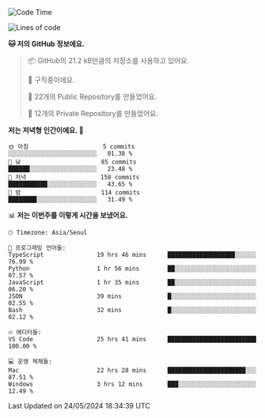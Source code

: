   <!--START_SECTION:waka-->
![Code Time](http://img.shields.io/badge/Code%20Time-603%20hrs%2031%20mins-blue)

![Lines of code](https://img.shields.io/badge/%EC%A0%80%EB%8A%94%20%EC%97%AC%ED%83%9C%EA%B9%8C%EC%A7%80%20-307.4%20thousand%20%EC%A4%84%EC%9D%98%20%EC%BD%94%EB%93%9C%EB%A5%BC%20%EC%9E%91%EC%84%B1%ED%96%88%EC%96%B4%EC%9A%94.-blue)

**🐱 저의 GitHub 정보에요.** 

> 📦 GitHub의 21.2 kB만큼의 저장소를 사용하고 있어요. 
 > 
> 💼 구직중이에요.
 > 
> 📜 22개의 Public Repository를 만들었어요. 
 > 
> 🔑 12개의 Private Repository를 만들었어요. 
 > 
**저는 저녁형 인간이에요. 🦉** 

```text
🌞 아침                     5 commits           ░░░░░░░░░░░░░░░░░░░░░░░░░   01.38 % 
🌆 낮　                     85 commits          ██████░░░░░░░░░░░░░░░░░░░   23.48 % 
🌃 저녁                     158 commits         ███████████░░░░░░░░░░░░░░   43.65 % 
🌙 밤　                     114 commits         ████████░░░░░░░░░░░░░░░░░   31.49 % 
```


📊 **저는 이번주를 이렇게 시간을 보냈어요.** 

```text
🕑︎ Timezone: Asia/Seoul

💬 프로그래밍 언어들: 
TypeScript               19 hrs 46 mins      ███████████████████░░░░░░   76.99 % 
Python                   1 hr 56 mins        ██░░░░░░░░░░░░░░░░░░░░░░░   07.57 % 
JavaScript               1 hr 35 mins        ██░░░░░░░░░░░░░░░░░░░░░░░   06.20 % 
JSON                     39 mins             █░░░░░░░░░░░░░░░░░░░░░░░░   02.55 % 
Bash                     32 mins             █░░░░░░░░░░░░░░░░░░░░░░░░   02.12 % 

🔥 에디터들: 
VS Code                  25 hrs 41 mins      █████████████████████████   100.00 % 

💻 운영 체제들: 
Mac                      22 hrs 28 mins      ██████████████████████░░░   87.51 % 
Windows                  3 hrs 12 mins       ███░░░░░░░░░░░░░░░░░░░░░░   12.49 % 
```


 Last Updated on 24/05/2024 18:34:39 UTC
<!--END_SECTION:waka-->
